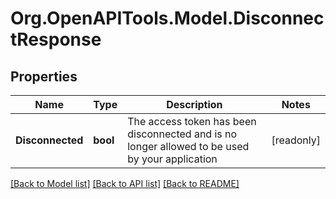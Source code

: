 # Org.OpenAPITools.Model.DisconnectResponse

## Properties

Name | Type | Description | Notes
------------ | ------------- | ------------- | -------------
**Disconnected** | **bool** | The access token has been disconnected and is no longer allowed to be used by your application | [readonly] 

[[Back to Model list]](../README.md#documentation-for-models) [[Back to API list]](../README.md#documentation-for-api-endpoints) [[Back to README]](../README.md)

